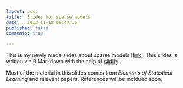 ```yaml
---
layout: post
title:  Slides for sparse models
date:   2013-11-18 09:47:35
published: false
comments: true

---
```


This is my newly made slides about sparse models [[link]][sparse]. This slides is written via R Markdown with the help of [slidify][slidify_web]. 

Most of the material in this slides comes from *Elements of Statistical Learning* and relevant papers. References will be incldued soon.


[sparse]: http://tkcrownclown.github.io/sparse_model_slides/#1
[slidify_web]: slidify.org
